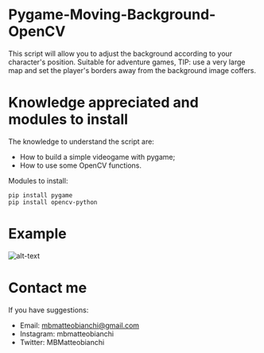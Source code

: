 # Pygame-Moving-Background-OpenCV
This script will allow you to adjust the background according to your character's position. Suitable for adventure games, TIP: use a very large map and set the player's borders away from the background image coffers.

# Knowledge appreciated and modules to install

The knowledge to understand the script are:
- How to build a simple videogame with pygame;
- How to use some OpenCV functions.

Modules to install:
```
pip install pygame
pip install opencv-python
```
# Example
 ![alt-text](https://github.com/MB337/Pygame-Moving-Background-OpenCV/blob/master/gif.gif)

# Contact me
If you have suggestions:
- Email: mbmatteobianchi@gmail.com
- Instagram: mbmatteobianchi
- Twitter: MBMatteobianchi
